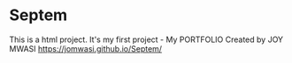 # Septem
This is a html project.
It's my first project - My PORTFOLIO
Created by JOY MWASI
https://jomwasi.github.io/Septem/